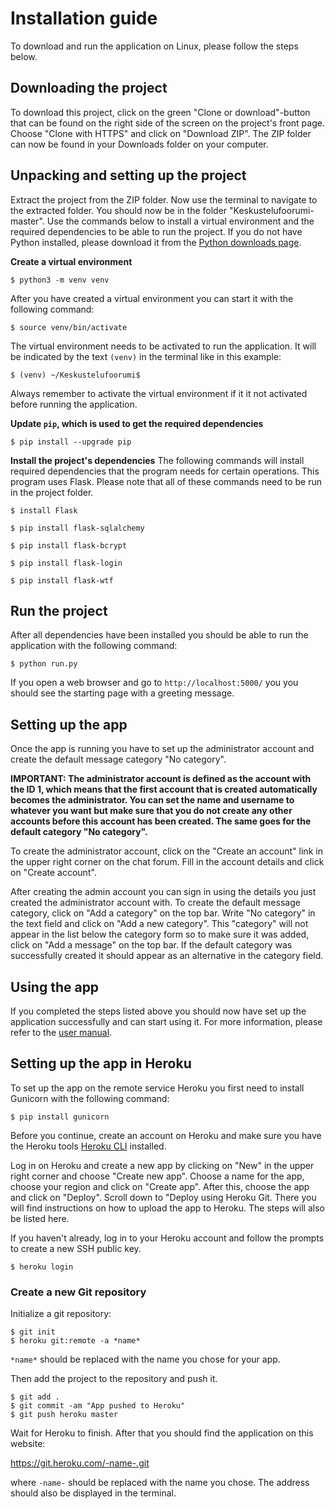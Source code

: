 # Installation guide
To download and run the application on Linux, please follow the steps below.

## Downloading the project
To download this project, click on the green "Clone or download"-button that can be found on the right side of the screen on the project's front page. Choose "Clone with HTTPS" and click on "Download ZIP". The ZIP folder can now be found in your Downloads folder on your computer.

## Unpacking and setting up the project
Extract the project from the ZIP folder. Now use the terminal to navigate to the extracted folder. You should now be in the folder "Keskustelufoorumi-master". Use the commands below to install a virtual environment and the required dependencies to be able to run the project. If you do not have Python installed, please download it from the [Python downloads page](https://www.python.org/downloads/).

**Create a virtual environment**
```
$ python3 -m venv venv
```
After you have created a virtual environment you can start it with the following command:
```
$ source venv/bin/activate
```
The virtual environment needs to be activated to run the application. It will be indicated by the text `(venv)` in the terminal like in this example:
```
$ (venv) ~/Keskustelufoorumi$
```
Always remember to activate the virtual environment if it it not activated before running the application.

**Update `pip`, which is used to get the required dependencies**
```
$ pip install --upgrade pip
```

**Install the project's dependencies**
The following commands will install required dependencies that the program needs for certain operations. This program uses Flask. Please note that all of these commands need to be run in the project folder.
```
$ install Flask
```
```
$ pip install flask-sqlalchemy
```
```
$ pip install flask-bcrypt
```
```
$ pip install flask-login
```
```
$ pip install flask-wtf
```

## Run the project
After all dependencies have been installed you should be able to run the application with the following command:
```
$ python run.py
```
If you open a web browser and go to `http://localhost:5000/` you you should see the starting page with a greeting message.

## Setting up the app
Once the app is running you have to set up the administrator account and create the default message category "No category".

**IMPORTANT: The administrator account is defined as the account with the ID 1, which means that the first account that is created automatically becomes the administrator. You can set the name and username to whatever you want but make sure that you do not create any other accounts before this account has been created. The same goes for the default category "No category".**

To create the administrator account, click on the "Create an account" link in the upper right corner on the chat forum. Fill in the account details and click on "Create account".

After creating the admin account you can sign in using the details you just created the administrator account with. To create the default message category, click on "Add a category" on the top bar. Write "No category" in the text field and click on "Add a new category". This "category" will not appear in the list below the category form so to make sure it was added, click on "Add a message" on the top bar. If the default category was successfully created it should appear as an alternative in the category field.

## Using the app
If you completed the steps listed above you should now have set up the application successfully and can start using it. For more information, please refer to the [user manual](https://github.com/H4m5t3r/Keskustelufoorumi/blob/master/documentation/User%20manual.md).

## Setting up the app in Heroku

To set up the app on the remote service Heroku you first need to install Gunicorn with the following command:
```
$ pip install gunicorn
```
Before you continue, create an account on Heroku and make sure you have the Heroku tools [Heroku CLI](https://devcenter.heroku.com/articles/heroku-cli) installed.

Log in on Heroku and create a new app by clicking on "New" in the upper right corner and choose "Create new app". Choose a name for the app, choose your region and click on "Create app". After this, choose the app and click on "Deploy". Scroll down to "Deploy using Heroku Git. There you will find instructions on how to upload the app to Heroku. The steps will also be listed here.

If you haven't already, log in to your Heroku account and follow the prompts to create a new SSH public key.
```
$ heroku login
```

### Create a new Git repository
Initialize a git repository:
```
$ git init
$ heroku git:remote -a *name*
```
`*name*` should be replaced with the name you chose for your app.

Then add the project to the repository and push it.
```
$ git add .
$ git commit -am "App pushed to Heroku"
$ git push heroku master
```
Wait for Heroku to finish. After that you should find the application on this website:

https://git.heroku.com/-name-.git

where `-name-` should be replaced with the name you chose. The address should also be displayed in the terminal.
